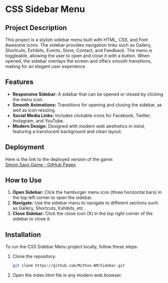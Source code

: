 # CSS Sidebar Menu

## Project Description

This project is a stylish sidebar menu built with HTML, CSS, and Font Awesome icons. The sidebar provides navigation links such as Gallery, Shortcuts, Exhibits, Events, Store, Contact, and Feedback. The menu is toggleable, allowing the user to open and close it with a button. When opened, the sidebar overlays the screen and offers smooth transitions, making for an elegant user experience.

## Features

- **Responsive Sidebar:** A sidebar that can be opened or closed by clicking the menu icon.
- **Smooth Animations:** Transitions for opening and closing the sidebar, as well as icon resizing.
- **Social Media Links:** Includes clickable icons for Facebook, Twitter, Instagram, and YouTube.
- **Modern Design:** Designed with modern web aesthetics in mind, featuring a translucent background and clean layout.

## Deployment

Here is the link to the deployed version of the game:  
[Simon Says Game - GitHub Pages](https://mithun-am.github.io/Sidebar/)

## How to Use

1. **Open Sidebar:** Click the hamburger menu icon (three horizontal bars) in the top left corner to open the sidebar.
2. **Navigate:** Use the sidebar menu to navigate to different sections such as Gallery, Shortcuts, Exhibits, etc.
3. **Close Sidebar:** Click the close icon (X) in the top right corner of the sidebar to close it.

## Installation

To run the CSS Sidebar Menu project locally, follow these steps:

1. Clone the repository:
   ```bash
   git clone https://github.com/Mithun-AM/Sidebar.git

2. Open the index.html file in any modern web browser.
